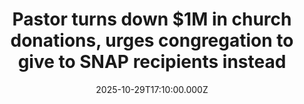 ---
title: "Pastor turns down $1M in church donations, urges congregation to give to SNAP recipients instead"
date: 2025-10-29T17:10:00.000Z
category: Human Kindness
externalLink: "https://www.goodgoodgood.co/articles/pastor-jamal-h-bryant-atlanta-snap-donations"
image: ""
excerpt: "Pastor Jamal Harrison Bryant denied funds for New Birth Missionary Baptist Church and instead wants to serve members of the community who are losing their SNAP benefits.…"
---